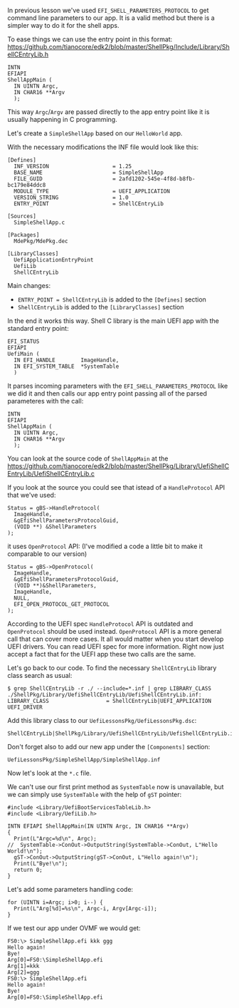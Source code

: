In previous lesson we've used `EFI_SHELL_PARAMETERS_PROTOCOL` to get command line parameters to our app.
It is a valid method but there is a simpler way to do it for the shell apps.

To ease things we can use the entry point in this format:
https://github.com/tianocore/edk2/blob/master/ShellPkg/Include/Library/ShellCEntryLib.h
```
INTN
EFIAPI
ShellAppMain (
  IN UINTN Argc,
  IN CHAR16 **Argv
  );
```
This way `Argc`/`Argv` are passed directly to the app entry point like it is usually happening in C programming.

Let's create a `SimpleShellApp` based on our `HelloWorld` app.

With the necessary modifications the INF file would look like this:
```
[Defines]
  INF_VERSION                    = 1.25
  BASE_NAME                      = SimpleShellApp
  FILE_GUID                      = 2afd1202-545e-4f8d-b8fb-bc179e84ddc8
  MODULE_TYPE                    = UEFI_APPLICATION
  VERSION_STRING                 = 1.0
  ENTRY_POINT                    = ShellCEntryLib

[Sources]
  SimpleShellApp.c

[Packages]
  MdePkg/MdePkg.dec

[LibraryClasses]
  UefiApplicationEntryPoint
  UefiLib
  ShellCEntryLib
```
Main changes:
- `ENTRY_POINT = ShellCEntryLib` is added to the `[Defines]` section
- `ShellCEntryLib` is added to the `[LibraryClasses]` section

In the end it works this way. Shell C library is the main UEFI app with the standard entry point:
```
EFI_STATUS
EFIAPI
UefiMain (
  IN EFI_HANDLE        ImageHandle,
  IN EFI_SYSTEM_TABLE  *SystemTable
  )
```
It parses incoming parameters with the `EFI_SHELL_PARAMETERS_PROTOCOL` like we did it and then calls our app entry point passing all of the parsed parameteres with the call:
```
INTN
EFIAPI
ShellAppMain (
  IN UINTN Argc,
  IN CHAR16 **Argv
  );
```
You can look at the source code of `ShellAppMain` at the https://github.com/tianocore/edk2/blob/master/ShellPkg/Library/UefiShellCEntryLib/UefiShellCEntryLib.c

If you look at the source you could see that istead of a `HandleProtocol` API that we've used:
```
Status = gBS->HandleProtocol(
  ImageHandle,
  &gEfiShellParametersProtocolGuid,
  (VOID **) &ShellParameters
);
```
it uses `OpenProtocol` API: (I've modified a code a little bit to make it comparable to our version)
```
Status = gBS->OpenProtocol(
  ImageHandle,
  &gEfiShellParametersProtocolGuid,
  (VOID **)&ShellParameters,
  ImageHandle,
  NULL,
  EFI_OPEN_PROTOCOL_GET_PROTOCOL
);
```
According to the UEFI spec `HandleProtocol` API is outdated and `OpenProtocol` should be used instead.
`OpenProtocol` API is a more general call that can cover more cases. It all would matter when you start develop UEFI drivers. You can read UEFI spec for more information. Right now just accept a fact that for the UEFI app these two calls are the same.

Let's go back to our code. To find the necessary `ShellCEntryLib` library class search as usual:
```
$ grep ShellCEntryLib -r ./ --include=*.inf | grep LIBRARY_CLASS
./ShellPkg/Library/UefiShellCEntryLib/UefiShellCEntryLib.inf:  LIBRARY_CLASS                  = ShellCEntryLib|UEFI_APPLICATION UEFI_DRIVER
```

Add this library class to our `UefiLessonsPkg/UefiLessonsPkg.dsc`:
```
ShellCEntryLib|ShellPkg/Library/UefiShellCEntryLib/UefiShellCEntryLib.inf
```
Don't forget also to add our new app under the `[Components]` section:
```
UefiLessonsPkg/SimpleShellApp/SimpleShellApp.inf
```


Now let's look at the `*.c` file.

We can't use our first print method as `SystemTable` now is unavailable, but we can simply use `SystemTable` with the help of `gST` pointer:
```
#include <Library/UefiBootServicesTableLib.h>
#include <Library/UefiLib.h>

INTN EFIAPI ShellAppMain(IN UINTN Argc, IN CHAR16 **Argv)
{
  Print(L"Argc=%d\n", Argc);
//  SystemTable->ConOut->OutputString(SystemTable->ConOut, L"Hello World!\n");
  gST->ConOut->OutputString(gST->ConOut, L"Hello again!\n");
  Print(L"Bye!\n");
  return 0;
}
```

Let's add some parameters handling code:
```
for (UINTN i=Argc; i>0; i--) {
  Print(L"Arg[%d]=%s\n", Argc-i, Argv[Argc-i]);
}
```

If we test our app under OVMF we would get:
```
FS0:\> SimpleShellApp.efi kkk ggg
Hello again!
Bye!
Arg[0]=FS0:\SimpleShellApp.efi
Arg[1]=kkk
Arg[2]=ggg
FS0:\> SimpleShellApp.efi
Hello again!
Bye!
Arg[0]=FS0:\SimpleShellApp.efi
```
